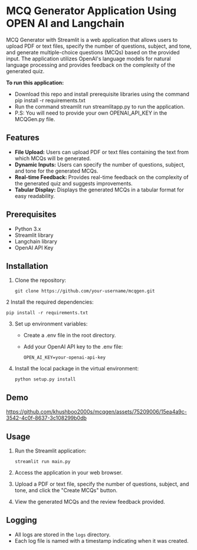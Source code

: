 # MCQ Generator Application Using OPEN AI and Langchain

MCQ Generator with Streamlit is a web application that allows users to upload PDF or text files, specify the number of questions, subject, and tone, and generate multiple-choice questions (MCQs) based on the provided input. The application utilizes OpenAI's language models for natural language processing and provides feedback on the complexity of the generated quiz.

**To run this application:**

* Download this repo and install prerequisite libraries using the command pip install -r requirements.txt
* Run the command streamlit run streamlitapp.py to run the application.
* P.S: You will need to provide your own OPENAI_API_KEY in the MCQGen.py file.

## Features
* **File Upload:** Users can upload PDF or text files containing the text from which MCQs will be generated.
* **Dynamic Inputs:** Users can specify the number of questions, subject, and tone for the generated MCQs.
* **Real-time Feedback:** Provides real-time feedback on the complexity of the generated quiz and suggests improvements.
* **Tabular Display:** Displays the generated MCQs in a tabular format for easy readability.

## Prerequisites
* Python 3.x
* Streamlit library
* Langchain library
* OpenAI API Key

## Installation
1. Clone the repository:

   ` git clone https://github.com/your-username/mcqgen.git `
    
   
2 Install the required dependencies:

   `pip install -r requirements.txt`

3. Set up environment variables:

    + Create a .env file in the root directory.

    + Add your OpenAI API key to the .env file:

        `OPEN_AI_KEY=your-openai-api-key`
      
4. Install the local package in the virtual environment:

   `python setup.py install`

## Demo



https://github.com/khushboo2000s/mcqgen/assets/75209006/15ea4a9c-3542-4c0f-8637-3c108299b0db




## Usage

1. Run the Streamlit application:

   `streamlit run main.py`
2. Access the application in your web browser.

3. Upload a PDF or text file, specify the number of questions, subject, and tone, and click the "Create MCQs" button.

4. View the generated MCQs and the review feedback provided.

## Logging

* All logs are stored in the `logs` directory.
* Each log file is named with a timestamp indicating when it was created.

